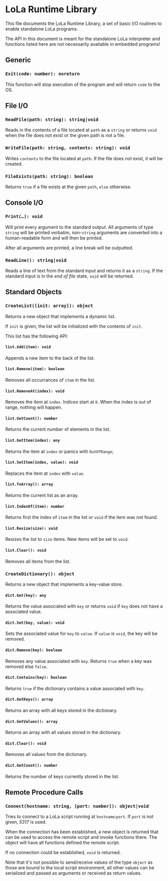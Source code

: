 # LoLa Runtime Library

This file documents the LoLa Runtime Library, a set of basic I/O routines to enable standalone LoLa programs.

The API in this document is meant for the standalone LoLa interpreter and functions listed here are not necessarily available in embedded programs! 

## Generic

### `Exit(code: number): noreturn`

This function will stop execution of the program and will return `code` to the OS.

## File I/O

### `ReadFile(path: string): string|void`

Reads in the contents of a file located at `path` as a `string` or returns `void` when the file does not exist or the given path is not a file.

### `WriteFile(path: string, contents: string): void`

Writes `contents` to the file located at `path`. If the file does not exist, it will be created.

### `FileExists(path: string): boolean`

Returns `true` if a file exists at the given `path`, `else` otherwise.

## Console I/O

### `Print(…): void`

Will print every argument to the standard output. All arguments of type `string` will be printed verbatim, non-`string` arguments are converted into a human-readable form and will then be printed.

After all arguments are printed, a line break will be outputted.

### `ReadLine(): string|void`

Reads a line of text from the standard input and returns it as a `string`. If the standard input is in the *end of file* state, `void` will be returned.

## Standard Objects

### `CreateList([init: array]): object`

Returns a new object that implements a dynamic list.

If `init` is given, the list will be initialized with the contents of `init`.

This list has the following API:

#### `list.Add(item): void`
Appends a new item to the back of the list.

#### `list.Remove(item): boolean`
Removes all occurrances of `item` in the list.

#### `list.RemoveAt(index): void`
Removes the item at `index`. Indices start at `0`. When the index is out of range, nothing will happen.

#### `list.GetCount(): number`
Returns the current number of elements in the list.

#### `list.GetItem(index): any`
Returns the item at `index` or panics with `OutOfRange`;

#### `list.SetItem(index, value): void`
Replaces the item at `index` with `value`.

#### `list.ToArray(): array`
Returns the current list as an array.

#### `list.IndexOf(item): number`
Returns first the index of `item` in the list or `void` if the item was not found.

#### `list.Resize(size): void`
Resizes the list to `size` items. New items will be set to `void`.

#### `list.Clear(): void`
Removes all items from the list.

### `CreateDictionary(): object`

Returns a new object that implements a key-value store.

#### `dict.Get(key): any`
Returns the value associated with `key` or returns `void` if `key` does not have a associated value.

#### `dict.Set(key, value): void`
Sets the associated value for `key` to `value`. If `value` is `void`, the key will be removed.

#### `dict.Remove(key): boolean`
Removes any value associated with `key`. Returns `true` when a key was removed else `false`.

#### `dict.Contains(key): boolean`
Returns `true` if the dictionary contains a value associated with `key`.

#### `dict.GetKeys(): array`
Returns an array with all keys stored in the dictionary.

#### `dict.GetValues(): array`
Returns an array with all values stored in the dictionary.

#### `dict.Clear(): void`
Removes all values from the dictionary.

#### `dict.GetCount(): number`
Returns the number of keys currently stored in the list.

## Remote Procedure Calls

### `Connect(hostname: string, [port: number]): object|void`

Tries to connect to a LoLa script running at `hostname`:`port`.
If `port` is not given, *5317* is used.

When the connection has been established, a new object is returned that can be used to access the remote script and invoke functions there.
The object will have all functions defined the remote script. 

If no connection could be established, `void` is returned.

Note that it's not possible to send/receive values of the type `object` as those are bound to the local script environment, all other values can be serialized and passed as arguments or received as return values.